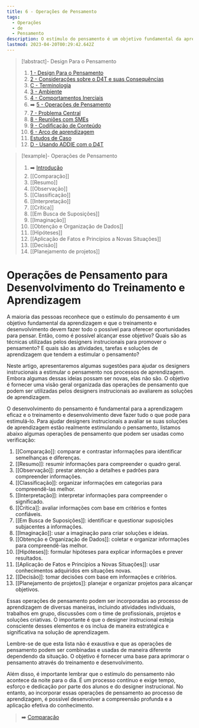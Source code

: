 ```yaml
---
title: 6 - Operações de Pensamento
tags:
  - Operações
  - de
  - Pensamento
description: O estímulo do pensamento é um objetivo fundamental da aprendizagem
lastmod: 2023-04-20T00:29:42.642Z
---
```


>[!abstract]- Design Para o Pensamento
>
>1. [1 - Design Para o Pensamento](1%20-%20Design%20Para%20o%20Pensamento.md)
>2. [2 - Considerações sobre o D4T e suas Consequências](2%20-%20Considerações%20sobre%20o%20D4T%20e%20suas%20Consequências.md)
>3. [C - Terminologia](C%20-%20Terminologia.md)
>4. [3 - Ambiente](3%20-%20Ambiente.md)
>5. [4 - Comportamentos Inerciais](4%20-%20Comportamentos%20Inerciais.md)
>6. ➡️ [5 - Operações de Pensamento](5%20-%20Operações%20de%20Pensamento.md)
>5. [7 - Problema Central](7%20-%20Problema%20Central.md)
>6. [8 - Reuniões com SMEs](8%20-%20Reuniões%20com%20SMEs.md)
>7. [9 - Codificação de Conteúdo](9%20-%20Codificação%20de%20Conteúdo.md)
>8. [6 - Arco de aprendizagem](6%20-%20Arco%20de%20aprendizagem.md)
>9. [Estudos de Caso](Estudos%20de%20Caso.md)
>10. [D - Usando ADDIE com o D4T](D%20-%20Usando%20ADDIE%20com%20o%20D4T.md)

>[!example]- Operações de Pensamento
>
>1. ➡️ [Introdução](5%20-%20Operações%20de%20Pensamento.md)
>2. [[Comparação]]
>3. [[Resumo]]
>4. [[Observação]]
>5. [[Classificação]]
>6. [[Interpretação]]
>7. [[Crítica]]
>8. [[Em Busca de Suposições]]
>9. [[Imaginação]]
>10. [[Obtenção e Organização de Dados]]
>11. [[Hipóteses]]
>12. [[Aplicação de Fatos e Princípios a Novas Situações]]
>13. [[Decisão]]
>14. [[Planejamento de projetos]]

# Operações de Pensamento para Desenvolvimento do Treinamento e Aprendizagem

A maioria das pessoas reconhece que o estímulo do pensamento é um objetivo fundamental da aprendizagem e que o treinamento e desenvolvimento devem fazer todo o possível para oferecer oportunidades para pensar. Então, como é possível alcançar esse objetivo? Quais são as técnicas utilizadas pelos designers instrucionais para promover o pensamento? E quais são as atividades, tarefas e soluções de aprendizagem que tendem a estimular o pensamento?

Neste artigo, apresentaremos algumas sugestões para ajudar os designers instrucionais a estimular o pensamento nos processos de aprendizagem. Embora algumas dessas ideias possam ser novas, elas não são. O objetivo é fornecer uma visão geral organizada das operações de pensamento que podem ser utilizadas pelos designers instrucionais ao avaliarem as soluções de aprendizagem.

O desenvolvimento do pensamento é fundamental para a aprendizagem eficaz e o treinamento e desenvolvimento deve fazer tudo o que pode para estimulá-lo. Para ajudar designers instrucionais a avaliar se suas soluções de aprendizagem estão realmente estimulando o pensamento, listamos abaixo algumas operações de pensamento que podem ser usadas como verificação:

1. [[Comparação]]: comparar e contrastar informações para identificar semelhanças e diferenças.
2. [[Resumo]]: resumir informações para compreender o quadro geral.
3. [[Observação]]: prestar atenção a detalhes e padrões para compreender informações.
4. [[Classificação]]: organizar informações em categorias para compreendê-las melhor.
5. [[Interpretação]]: interpretar informações para compreender o significado.
6. [[Crítica]]: avaliar informações com base em critérios e fontes confiáveis.
7. [[Em Busca de Suposições]]: identificar e questionar suposições subjacentes a informações.
8. [[Imaginação]]: usar a imaginação para criar soluções e ideias.
9. [[Obtenção e Organização de Dados]]: coletar e organizar informações para compreendê-las melhor.
10. [[Hipóteses]]: formular hipóteses para explicar informações e prever resultados.
11. [[Aplicação de Fatos e Princípios a Novas Situações]]: usar conhecimentos adquiridos em situações novas.
12. [[Decisão]]: tomar decisões com base em informações e critérios.
13. [[Planejamento de projetos]]: planejar e organizar projetos para alcançar objetivos.

Essas operações de pensamento podem ser incorporadas ao processo de aprendizagem de diversas maneiras, incluindo atividades individuais, trabalhos em grupo, discussões com o time de profissionais, projetos e soluções criativas. O importante é que o designer instrucional esteja consciente desses elementos e os inclua de maneira estratégica e significativa na solução de aprendizagem.

Lembre-se de que esta lista não é exaustiva e que as operações de pensamento podem ser combinadas e usadas de maneira diferente dependendo da situação. O objetivo é fornecer uma base para aprimorar o pensamento através do treinamento e desenvolvimento.

Além disso, é importante lembrar que o estímulo do pensamento não acontece da noite para o dia. É um processo contínuo e exige tempo, esforço e dedicação por parte dos alunos e do designer instrucional. No entanto, ao incorporar essas operações de pensamento ao processo de aprendizagem, é possível desenvolver a compreensão profunda e a aplicação efetiva do conhecimento.

> ➡️ [Comparação](Comparação.md)

<script type="application/ld+json"> { "@context": "https://schema.org", "@type": "FAQPage", "mainEntity": [{ "@type": "Question", "name": "Quais são as operações de pensamento e sua importância na aprendizagem?", "acceptedAnswer": { "@type": "Answer", "text": "As operações de pensamento são habilidades mentais que permitem analisar informações, resolver problemas e tomar decisões informadas. Elas são fundamentais para a aprendizagem, pois ajudam os alunos a desenvolver o pensamento crítico, lidar com situações complexas e desafiadoras, e alcançar melhores resultados educacionais." } }, { "@type": "Question", "name": "Como as operações de pensamento podem ser aplicadas no treinamento e desenvolvimento?", "acceptedAnswer": { "@type": "Answer", "text": "As operações de pensamento podem ser aplicadas no treinamento e desenvolvimento através de atividades que promovem o pensamento crítico, como a resolução de problemas, debates e discussões em grupo, e análise de casos. Essas atividades ajudam os indivíduos a aprimorar suas habilidades de pensamento e tomar decisões mais fundamentadas." } }, { "@type": "Question", "name": "Quais são os benefícios de desenvolver as operações de pensamento?", "acceptedAnswer": { "@type": "Answer", "text": "Desenvolver as operações de pensamento traz diversos benefícios, como a melhoria do pensamento crítico, a capacidade de resolver problemas de forma criativa, a tomada de decisões informadas e a habilidade de lidar com situações complexas. Essas habilidades são valiosas na vida profissional, contribuindo para o sucesso e crescimento pessoal." } }] } </script>